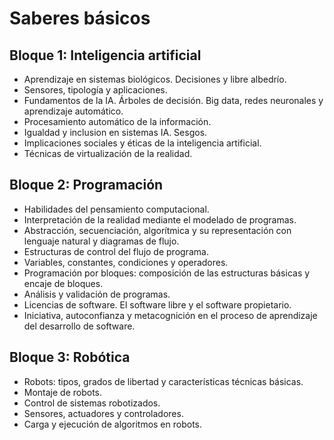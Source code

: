 # Saberes básicos

## Bloque 1: Inteligencia artificial

- Aprendizaje en sistemas biológicos. Decisiones y libre albedrío.
- Sensores, tipología y aplicaciones.
- Fundamentos de la IA. Árboles de decisión. Big data, redes neuronales y aprendizaje automático.
- Procesamiento automático de la información.
- Igualdad y inclusion en sistemas IA. Sesgos.
- Implicaciones sociales y éticas de la inteligencia artificial.
- Técnicas de virtualización de la realidad.

## Bloque 2: Programación
- Habilidades del pensamiento computacional.
- Interpretación de la realidad mediante el modelado de programas.
- Abstracción, secuenciación, algorítmica y su representación con lenguaje natural y diagramas de flujo.
- Estructuras de control del flujo de programa.
- Variables, constantes, condiciones y operadores.
- Programación por bloques: composición de las estructuras básicas y encaje de bloques.
- Análisis y validación de programas.
- Licencias de software. El software libre y el software propietario.
- Iniciativa, autoconfianza y metacognición en el proceso de aprendizaje del desarrollo de software.

## Bloque 3: Robótica
- Robots: tipos, grados de libertad y características técnicas básicas.
- Montaje de robots.
- Control de sistemas robotizados.
- Sensores, actuadores y controladores.
- Carga y ejecución de algoritmos en robots.
